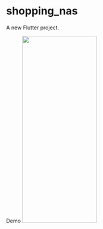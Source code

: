 # shopping_nas

A new Flutter project.

Demo
<img src="https://drive.google.com/uc?export=view&id=1KRD-vyRwIXVI5KHQwiVg4ApTrsFeELHI" width="200" height="500">